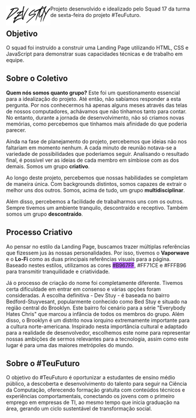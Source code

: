 # <img src="images\logo.png" style="float: left; width: 121px"></h1>

<p>
Projeto desenvolvido e idealizado pelo Squad 17 da turma de sexta-feira do projeto #TeuFuturo.
</p>

## Objetivo

<p>
O squad foi instruído a construir uma Landing Page utilizando HTML, CSS e JavaScript para demonstrar suas capacidades técnicas e de trabalho em equipe.
</p>

## Sobre o Coletivo

<p>
<strong>Quem nós somos quanto grupo?</strong> Este foi um questionamento essencial para a idealização do projeto. Até então, não sabíamos responder a esta pergunta. Por nos conhecermos há apenas alguns meses através das telas de nossos computadores, achávamos que não tínhamos tanto para contar. No entanto, durante a jornada de desenvolvimento, não só criamos novas memórias, como percebemos que tínhamos mais afinidade do que poderia parecer. 
</p>

<p>
Ainda na fase de planejamento do projeto, percebemos que ideias não nos faltariam em momento nenhum. A cada minuto de reunião notava-se a variedade de possibilidades que poderiamos seguir. Analisando o resultado final, é possível ver as ideias de cada membro em símbiose com as dos demais. Somos um grupo <strong>criativo</strong>.
</p>

<p>
Ao longo deste projeto, percebemos que nossas habilidades se completam de maneira única. Com backgrounds distintos, somos capazes de extrair o melhor uns dos outros. Somos, acima de tudo, um grupo <strong>multidisciplinar</strong>.
</p>

<p>
Além disso, percebemos a facilidade de trabalharmos uns com os outros. Sempre tivemos um ambiente tranquilo, descontraído e receptivo. Também somos um grupo <strong>descontraído</strong>.
</p>

## Processo Criativo

<p>
Ao pensar no estilo da Landing Page, buscamos trazer múltiplas referências que fizessem jus às nossas personalidades. Por isso, tivemos o <strong>Vaporwave</strong> e o <strong>Lo-Fi</strong> como as duas principais referências visuais para a página. Baseado nestes estilos, utilizamos as cores <span style="display: inline-block; background: #B967FF;">#B967FF</span>, #FF71CE e #FFFB96 para transmitir tranquilidade e criatividade.
</p>
  
<p>
Já o processo de criação do nome foi completamente diferente. Tivemos certa dificuldade em entrar em consenso e várias opções foram consideradas. A escolha definitiva - Dev Stuy - é baseada no bairro Bedford-Stuyvesant, popularmente conhecido como Bed Stuy e situado na região central do Brooklyn. Este bairro foi cenário para a série "Everybody Hates Chris" que marcou a infância de todos os membros do grupo. Além disso, o Brooklyn é um distrito nova iorquino extremamente importante para a cultura norte-americana. Inspirado nesta importância cultural e adaptado para a realidade de desenvolvedor, escolhemos este nome para representar nossas ambições de sermos relevantes para a tecnologia, assim como este lugar é para uma das maiores metrópoles do mundo.
</p>

## Sobre o #TeuFuturo

<p>
O objetivo do #TeuFuturo é oportunizar a estudantes de ensino médio público, a descoberta e desenvolvimento do talento para seguir na Ciência da Computação, oferecendo formação gratuita com conteúdos técnicos e experiências comportamentais, conectando os jovens com o primeiro emprego em empresas de TI, ao mesmo tempo que inicia graduação na área, gerando um ciclo sustentável de transformação social.
</p>

